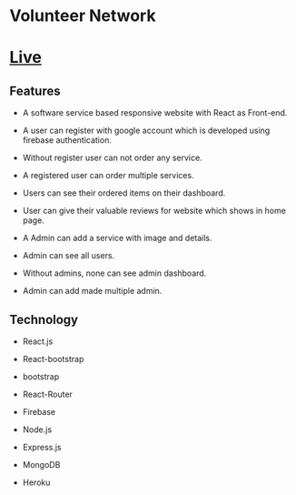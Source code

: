 # Volunteer Network

# [Live](creative-agency-c5e02.web.app/)


## Features

* A software service based responsive website with React as Front-end.

* A user can register with google account which is developed using firebase authentication.

* Without register user can not order any service.

* A registered user can order multiple services.

* Users can see their ordered items on their dashboard.

* User can give their valuable reviews for website which shows in home page.

* A Admin can add a service with image and details.

* Admin can see all users.

* Without admins, none can see admin dashboard.

* Admin can add made multiple admin.


## Technology


* React.js

* React-bootstrap

* bootstrap

* React-Router

* Firebase

* Node.js

* Express.js

* MongoDB

* Heroku